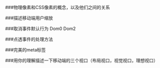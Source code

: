 ###物理像素和CSS像素的概念，以及他们之间的关系


###描述移动端用户缩放


###取消事件默认行为
	Dom0
	Dom2

	
###点透事件的处理方法


###完美的meta标签


###用你的理解描述一下移动端的三个视口（布局视口，视觉视口，理想视口）